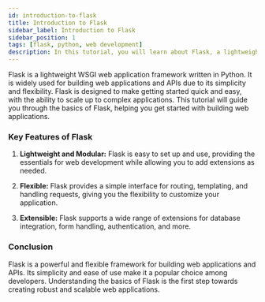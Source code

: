 ```yaml
---
id: introduction-to-flask
title: Introduction to Flask
sidebar_label: Introduction to Flask
sidebar_position: 1
tags: [flask, python, web development]
description: In this tutorial, you will learn about Flask, a lightweight WSGI web application framework written in Python.
---
```


Flask is a lightweight WSGI web application framework written in Python. It is widely used for building web applications and APIs due to its simplicity and flexibility. Flask is designed to make getting started quick and easy, with the ability to scale up to complex applications. This tutorial will guide you through the basics of Flask, helping you get started with building web applications.

### Key Features of Flask

1. **Lightweight and Modular:** Flask is easy to set up and use, providing the essentials for web development while allowing you to add extensions as needed.

2. **Flexible:** Flask provides a simple interface for routing, templating, and handling requests, giving you the flexibility to customize your application.

3. **Extensible:** Flask supports a wide range of extensions for database integration, form handling, authentication, and more.


### Conclusion

Flask is a powerful and flexible framework for building web applications and APIs. Its simplicity and ease of use make it a popular choice among developers. Understanding the basics of Flask is the first step towards creating robust and scalable web applications.